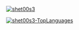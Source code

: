[![shet00s3](https://github-readme-stats.vercel.app/api?username=First&show_icons=true&theme=tokyonight)](https://github.com/shet00s3)

[![shet00s3-TopLanguages](https://github-readme-stats.vercel.app/api/top-langs/?username=IGRohan)](https://github.com/shet00s3)

